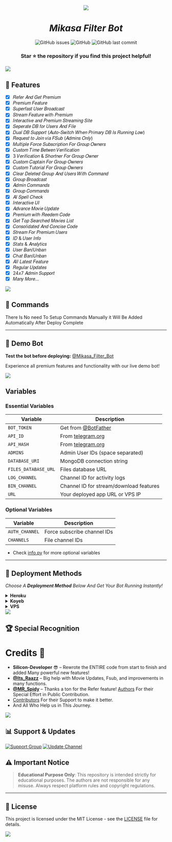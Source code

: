 <p align="center">
  <img src="https://i.ibb.co/LdT5fdJY/photo-2025-08-13-01-12-38-7537871916074270724.jpg">
</p>

<i><h1 align="center">Mikasa Filter Bot</h1></i>

<div align="center">

![GitHub issues](https://img.shields.io/github/issues/Silicon-Developer/Auto_Filter_Bot?color=critical&style=for-the-badge)
![GitHub](https://img.shields.io/github/license/Silicon-Developer/Auto_Filter_Bot?style=for-the-badge)
![GitHub last commit](https://img.shields.io/github/last-commit/Silicon-Developer/Auto_Filter_Bot?style=for-the-badge)

</div>

<div align="center">

### **Star ⭐ the repository if you find this project helpful!**

</div>

<img src="https://user-images.githubusercontent.com/73097560/115834477-dbab4500-a447-11eb-908a-139a6edaec5c.gif">

## 🎊 Features

- [x] 𝑅𝑒𝑓𝑒𝑟 𝐴𝑛𝑑 𝐺𝑒𝑡 𝑃𝑟𝑒𝑚𝑖𝑢𝑚
- [x] 𝑃𝑟𝑒𝑚𝑖𝑢𝑚 𝐹𝑒𝑎𝑡𝑢𝑟𝑒
- [x] 𝑆𝑢𝑝𝑒𝑟𝑓𝑎𝑠𝑡 𝑈𝑠𝑒𝑟 𝐵𝑟𝑜𝑎𝑑𝑐𝑎𝑠𝑡 
- [x] 𝑆𝑡𝑟𝑒𝑎𝑚 𝐹𝑒𝑎𝑡𝑢𝑟𝑒 𝑤𝑖𝑡ℎ 𝑃𝑟𝑒𝑚𝑖𝑢𝑚
- [x] 𝐼𝑛𝑡𝑒𝑟𝑎𝑐𝑡𝑖𝑣𝑒 𝑎𝑛𝑑 𝑃𝑟𝑒𝑚𝑖𝑢𝑚 𝑆𝑡𝑟𝑒𝑎𝑚𝑖𝑛𝑔 𝑆𝑖𝑡𝑒
- [x] 𝑆𝑒𝑝𝑒𝑟𝑎𝑡𝑒 𝐷𝐵 𝑓𝑜𝑟 𝑈𝑠𝑒𝑟𝑠 𝐴𝑛𝑑 𝐹𝑖𝑙𝑒
- [x] 𝐷𝑢𝑎𝑙 𝐷𝐵 𝑆𝑢𝑝𝑝𝑜𝑟𝑡 (𝐴𝑢𝑡𝑜-𝑆𝑤𝑖𝑡𝑐ℎ 𝑊ℎ𝑒𝑛 𝑃𝑟𝑖𝑚𝑎𝑟𝑦 𝐷𝐵 𝐼𝑠 𝑅𝑢𝑛𝑛𝑖𝑛𝑔 𝐿𝑜𝑤)
- [x] 𝑅𝑒𝑞𝑢𝑒𝑠𝑡 𝑡𝑜 𝐽𝑜𝑖𝑛 𝑣𝑖𝑎 𝐹𝑆𝑢𝑏 (𝐴𝑑𝑚𝑖𝑛𝑠 𝑂𝑛𝑙𝑦)  
- [x] 𝑀𝑢𝑙𝑡𝑖𝑝𝑙𝑒 𝐹𝑜𝑟𝑐𝑒 𝑆𝑢𝑏𝑠𝑐𝑟𝑖𝑝𝑡𝑖𝑜𝑛 𝐹𝑜𝑟 𝐺𝑟𝑜𝑢𝑝 𝑂𝑤𝑛𝑒𝑟𝑠
- [x] 𝐶𝑢𝑠𝑡𝑜𝑚 𝑇𝑖𝑚𝑒 𝐵𝑒𝑡𝑤𝑒𝑛 𝑉𝑒𝑟𝑖𝑓𝑖𝑐𝑎𝑡𝑖𝑜𝑛
- [x] 3 𝑉𝑒𝑟𝑖𝑓𝑖𝑐𝑎𝑡𝑖𝑜𝑛 & 𝑆ℎ𝑜𝑟𝑡𝑛𝑒𝑟 𝐹𝑜𝑟 𝐺𝑟𝑜𝑢𝑝 𝑂𝑤𝑛𝑒𝑟
- [x] 𝐶𝑢𝑠𝑡𝑜𝑚 𝐶𝑎𝑝𝑡𝑎𝑖𝑛 𝐹𝑜𝑟 𝐺𝑟𝑜𝑢𝑝 𝑂𝑤𝑛𝑒𝑟𝑠
- [x] 𝐶𝑢𝑠𝑡𝑜𝑚 𝑇𝑢𝑡𝑜𝑟𝑖𝑎𝑙 𝐹𝑜𝑟 𝐺𝑟𝑜𝑢𝑝 𝑂𝑤𝑛𝑒𝑟𝑠
- [x] 𝐶𝑙𝑒𝑎𝑟 𝐷𝑒𝑙𝑒𝑡𝑒𝑑 𝐺𝑟𝑜𝑢𝑝 𝐴𝑛𝑑 𝑈𝑠𝑒𝑟𝑠 𝑊𝑖𝑡ℎ 𝐶𝑜𝑚𝑚𝑎𝑛𝑑
- [x] 𝐺𝑟𝑜𝑢𝑝 𝐵𝑟𝑜𝑎𝑑𝑐𝑎𝑠𝑡
- [x] 𝐴𝑑𝑚𝑖𝑛 𝐶𝑜𝑚𝑚𝑎𝑛𝑑𝑠
- [x] 𝐺𝑟𝑜𝑢𝑝 𝐶𝑜𝑚𝑚𝑎𝑛𝑑𝑠 
- [x] 𝐴𝐼 𝑆𝑝𝑒𝑙𝑙 𝐶ℎ𝑒𝑐𝑘
- [x] 𝐼𝑛𝑡𝑒𝑟𝑎𝑐𝑡𝑖𝑣𝑒 𝑈𝐼
- [x] 𝐴𝑑𝑣𝑎𝑛𝑐𝑒 𝑀𝑜𝑣𝑖𝑒 𝑈𝑝𝑑𝑎𝑡𝑒 
- [x] 𝑃𝑟𝑒𝑚𝑖𝑢𝑚 𝑤𝑖𝑡ℎ 𝑅𝑒𝑒𝑑𝑒𝑚 𝐶𝑜𝑑𝑒
- [x] 𝐺𝑒𝑡 𝑇𝑜𝑝 𝑆𝑒𝑎𝑟𝑐ℎ𝑒𝑑 𝑀𝑜𝑣𝑖𝑒𝑠 𝐿𝑖𝑠𝑡
- [x] 𝐶𝑜𝑛𝑠𝑜𝑙𝑖𝑑𝑎𝑡𝑒𝑑 𝐴𝑛𝑑 𝐶𝑜𝑛𝑐𝑖𝑠𝑒 𝐶𝑜𝑑𝑒
- [x] 𝑆𝑡𝑟𝑒𝑎𝑚 𝐹𝑜𝑟 𝑃𝑟𝑒𝑚𝑖𝑢𝑚 𝑈𝑠𝑒𝑟𝑠
- [x] 𝐼𝐷 & 𝑈𝑠𝑒𝑟 𝐼𝑛𝑓𝑜  
- [x] 𝑆𝑡𝑎𝑡𝑠 & 𝐴𝑛𝑎𝑙𝑦𝑡𝑖𝑐𝑠  
- [x] 𝑈𝑠𝑒𝑟 𝐵𝑎𝑛/𝑈𝑛𝑏𝑎𝑛
- [x] 𝐶ℎ𝑎𝑡 𝐵𝑎𝑛/𝑈𝑛𝑏𝑎𝑛
- [x] 𝐴𝑙𝑙 𝐿𝑎𝑡𝑒𝑠𝑡 𝐹𝑒𝑎𝑡𝑢𝑟𝑒
- [x] 𝑅𝑒𝑔𝑢𝑙𝑎𝑟 𝑈𝑝𝑑𝑎𝑡𝑒𝑠
- [x] 24𝑥7 𝐴𝑑𝑚𝑖𝑛 𝑆𝑢𝑝𝑝𝑜𝑟𝑡
- [x] 𝑀𝑎𝑛𝑦 𝑀𝑜𝑟𝑒...

<img src="https://user-images.githubusercontent.com/73097560/115834477-dbab4500-a447-11eb-908a-139a6edaec5c.gif">

## 📄 Commands

There Is No need To Setup Commands Manually it Will Be Added Automatically After Deploy Complete

---

## 🤖 Demo Bot

**Test the bot before deploying:** [@Mikasa_Filter_Bot](https://t.me/Mikasa_Filter_Bot)

Experience all premium features and functionality with our live demo bot!

<img src="https://user-images.githubusercontent.com/73097560/115834477-dbab4500-a447-11eb-908a-139a6edaec5c.gif">

## Variables
### Essential Variables
| Variable | Description |
|----------|-------------|
| `BOT_TOKEN` | Get from [@BotFather](https://t.me/BotFather) |
| `API_ID` | From [telegram.org](https://my.telegram.org/apps) |
| `API_HASH` | From [telegram.org](https://my.telegram.org/apps) |
| `ADMINS` | Admin User IDs (space separated) |
| `DATABASE_URI` | MongoDB connection string |
| `FILES_DATABASE_URL` | Files database URL |
| `LOG_CHANNEL` | Channel ID for activity logs |
| `BIN_CHANNEL` | Channel ID for stream/download features |
| `URL` | Your deployed app URL or VPS IP |

### Optional Variables
| Variable | Description |
|----------|-------------|
| `AUTH_CHANNEL` | Force subscribe channel IDs |
| `CHANNELS` | File channel IDs |
* Check [info.py](https://github.com/Silicon-Developer/Auto-Filter-Bot/blob/SiliconBotz/info.py) for more optional variables

---

## 🚀 Deployment Methods

<i>Choose A **Deployment Method** Below And Get Your Bot Running Instantly!</i>

<details>
  <summary><b>Heroku</b></summary>  

Click The Button Below To Instantly Deploy Your Bot On **Heroku**.  

<p align="center">
  <a href="https://heroku.com/deploy?template=https://github.com/Silicon-Developer/Auto_Filter_Bot">
    <img src="https://www.herokucdn.com/deploy/button.svg" alt="Deploy on Heroku">
  </a>
</p>

</details>

<details>
  <summary><b>Koyeb</b></summary>  

Deploy On **Koyeb** In One Click!  

<p align="center">
  <a href="https://app.koyeb.com/deploy?type=git&repository=https://github.com/Silicon-Developer/Auto_Filter_Bot&branch=SiliconBotz">
    <img src="https://www.koyeb.com/static/images/deploy/button.svg" alt="Deploy to Koyeb">
  </a>
</p>


</details>

<details>
  <summary><b>VPS</b></summary>  

Run The Following Commands To Deploy The Bot On A **VPS**:  

<pre>
mkdir SiliconBotz && cd SiliconBotz
git clone https://github.com/Silicon-Developer/Auto_Filter_Bot
cd Auto_Filter_Bot
pip install -r requirements.txt
python3 bot.py
</pre>
</details>

<img src="https://user-images.githubusercontent.com/73097560/115834477-dbab4500-a447-11eb-908a-139a6edaec5c.gif">

## 🏆 Special Recognition
# Credits 🎉

- **Silicon-Developer** 😎 – Rewrote the ENTIRE code from start to finish and added Many powerful new features!  
- **[@Its_Raazz](https://t.me/Its_Raazz)** – Big help with Movie Updates, Fsub, and improvements in many functions.  
- **[@MR_Spidy](https://t.me/MR_Spidy)** – Thanks a ton for the Refer feature!   [Authors](https://github.com/Silicon-Developer/Auto-Filter-Bot/blob/SiliconBotz/credit.txt) For their Special Effort in Public Contribution.
- [Contributors](https://github.com/Silicon-Developer/Auto-Filter-Bot/graphs/contributors) For their Support to make it better.
- And All Who Help us in This Journey.

<img src="https://user-images.githubusercontent.com/73097560/115834477-dbab4500-a447-11eb-908a-139a6edaec5c.gif">

## 📊 Support & Updates

[![Support Group](https://img.shields.io/badge/Support_Group-Silicon_Botz-critical?style=for-the-badge&logo=telegram)](https://t.me/Silicon_Botz)
[![Update Channel](https://img.shields.io/badge/Update_Channel-Silicon_Bot_Update-critical?style=for-the-badge&logo=telegram)](https://t.me/Silicon_Bot_Update)

## ⚠️ Important Notice

> **Educational Purpose Only**: This repository is intended strictly for educational purposes. The authors are not responsible for any misuse. Always respect platform rules and copyright regulations.

---

## 📜 License

This project is licensed under the MIT License - see the [LICENSE](https://github.com/Silicon-Developer/Auto-Filter-Bot/blob/SiliconBotz/LICENSE) file for details.

<img src="https://user-images.githubusercontent.com/73097560/115834477-dbab4500-a447-11eb-908a-139a6edaec5c.gif">
